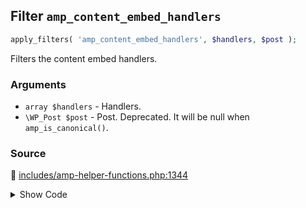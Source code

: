 ## Filter `amp_content_embed_handlers`

```php
apply_filters( 'amp_content_embed_handlers', $handlers, $post );
```

Filters the content embed handlers.

### Arguments

* `array $handlers` - Handlers.
* `\WP_Post $post` - Post. Deprecated. It will be null when `amp_is_canonical()`.

### Source

:link: [includes/amp-helper-functions.php:1344](/includes/amp-helper-functions.php#L1344-L1370)

<details>
<summary>Show Code</summary>

```php
return apply_filters(
	'amp_content_embed_handlers',
	[
		AMP_Core_Block_Handler::class         => [],
		AMP_Twitter_Embed_Handler::class      => [],
		AMP_YouTube_Embed_Handler::class      => [],
		AMP_Crowdsignal_Embed_Handler::class  => [],
		AMP_DailyMotion_Embed_Handler::class  => [],
		AMP_Vimeo_Embed_Handler::class        => [],
		AMP_SoundCloud_Embed_Handler::class   => [],
		AMP_Instagram_Embed_Handler::class    => [],
		AMP_Issuu_Embed_Handler::class        => [],
		AMP_Meetup_Embed_Handler::class       => [],
		AMP_Facebook_Embed_Handler::class     => [],
		AMP_Pinterest_Embed_Handler::class    => [],
		AMP_Playlist_Embed_Handler::class     => [],
		AMP_Reddit_Embed_Handler::class       => [],
		AMP_TikTok_Embed_Handler::class       => [],
		AMP_Tumblr_Embed_Handler::class       => [],
		AMP_Gallery_Embed_Handler::class      => [],
		AMP_Imgur_Embed_Handler::class        => [],
		AMP_Scribd_Embed_Handler::class       => [],
		AMP_WordPress_Embed_Handler::class    => [],
		AMP_WordPress_TV_Embed_Handler::class => [],
	],
	$post
);
```

</details>
